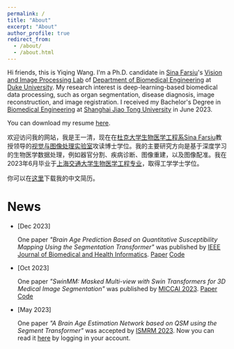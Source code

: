 ```yaml
---
permalink: /
title: "About"
excerpt: "About"
author_profile: true
redirect_from: 
  - /about/
  - /about.html
---
```


Hi friends, this is Yiqing Wang. I'm a Ph.D. candidate in [Sina Farsiu](https://scholar.google.com.hk/citations?user=mzcr92sAAAAJ)'s [Vision and Image Processing Lab](https://people.duke.edu/~sf59/) of [Department of Biomedical Engineering](https://bme.duke.edu/) at [Duke University](https://duke.edu/). My research interest is deep-learning-based biomedical data processing, such as organ segmentation, disease diagnosis, image reconstruction, and image registration. I received my Bachelor's Degree in [Biomedical Engineering](http://en.bme.sjtu.edu.cn/) at [Shanghai Jiao Tong University](https://en.sjtu.edu.cn/) in June 2023. 

You can download my resume [here](https://yqwang01.github.io/files/resume_ENG.pdf).

欢迎访问我的网站，我是王一清，现在在[杜克大学](https://duke.edu/)[生物医学工程系](https://bme.duke.edu/)[Sina Farsiu](https://scholar.google.com.hk/citations?user=mzcr92sAAAAJ)教授领导的[视觉与图像处理实验室](https://people.duke.edu/~sf59/)攻读博士学位。我的主要研究方向是基于深度学习的生物医学数据处理，例如器官分割、疾病诊断、图像重建，以及图像配准。我在2023年6月毕业于[上海交通大学](https://www.sjtu.edu.cn/)[生物医学工程专业](https://bme.sjtu.edu.cn/)，取得工学学士学位。

你可以在[这里](https://yqwang01.github.io/files/resume_CHN.pdf)下载我的中文简历。

# News

- \[Dec 2023\] 
    
    One paper *"Brain Age Prediction Based on Quantitative Susceptibility Mapping Using the Segmentation Transformer"* was published by [IEEE Journal of Biomedical and Health Informatics](https://ieeexplore.ieee.org/xpl/RecentIssue.jsp?punumber=6221020). [Paper](https://ieeexplore.ieee.org/abstract/document/10354301) [Code](https://github.com/AMRI-Lab/STAN)

- \[Oct 2023\] 
    
    One paper *"SwinMM: Masked Multi-view with Swin Transformers for 3D Medical Image Segmentation"* was published by [MICCAI 2023](https://conferences.miccai.org/2023/en/default.asp). [Paper](https://link.springer.com/chapter/10.1007/978-3-031-43898-1_47) [Code](https://github.com/UCSC-VLAA/SwinMM/)

- \[May 2023\]

    One paper *"A Brain Age Estimation Network based on QSM using the Segment Transformer"* was accepted by [ISMRM 2023](https://www.ismrm.org/23m/). Now you can read it [here](https://submissions.mirasmart.com/ISMRM2023/Itinerary/PresentationDetail.aspx?evdid=5605) by logging in your account.
    
    
